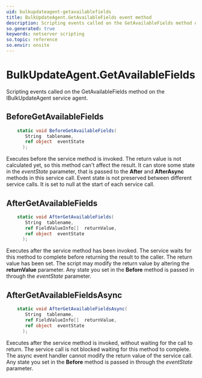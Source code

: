 ```yaml
---
uid: bulkupdateagent-getavailablefields
title: BulkUpdateAgent.GetAvailableFields event method
description: Scripting events called on the GetAvailableFields method on the BulkUpdateAgent service agent.
so.generated: true
keywords: netserver scripting
so.topic: reference
so.envir: onsite
---
```

# BulkUpdateAgent.GetAvailableFields

Scripting events called on the <see cref='M:IBulkUpdateAgent.GetAvailableFields'>GetAvailableFields</see> method on the <see cref='IBulkUpdateAgent'>IBulkUpdateAgent</see>  service agent.

## BeforeGetAvailableFields
```cs
    static void BeforeGetAvailableFields(
       String  tablename,
       ref object  eventState
      );
```
Executes before the service method is invoked.
The return value is not calculated yet, so this method can't affect the result.
It can store some state in the *eventState* parameter, that is passed to the **After** and **AfterAsync** methods in this service call.
Event state is not preserved between different service calls. It is set to null at the start of each service call.
## AfterGetAvailableFields
```cs
    static void AfterGetAvailableFields(
       String  tablename,
       ref FieldValueInfo[]  returnValue,
       ref object  eventState
      );
```
Executes after the service method has been invoked. The service waits for this method to complete before returning the result to the caller.
The return value has been set. The script may modify the return value by altering the **returnValue** parameter.
Any state you set in the **Before** method is passed in through the *eventState* parameter.
## AfterGetAvailableFieldsAsync
```cs
    static void AfterGetAvailableFieldsAsync(
       String  tablename,
       ref FieldValueInfo[]  returnValue,
       ref object  eventState
      );
```
Executes after the service method is invoked, without waiting for the call to return.
The service call is not blocked waiting for this method to complete.
The async event handler cannot modify the return value of the service call.
Any state you set in the **Before** method is passed in through the *eventState* parameter.

